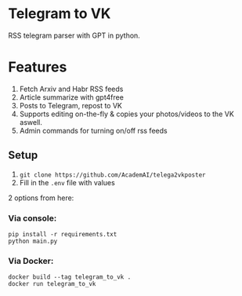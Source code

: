 # Telegram to VK
RSS telegram parser with GPT in python. 

# Features
1. Fetch Arxiv and Habr RSS feeds 
2. Article summarize with gpt4free
3. Posts to Telegram, repost to VK
4. Supports editing on-the-fly & copies your photos/videos to the VK aswell.
5. Admin commands for turning on/off rss feeds

## Setup
1. `git clone https://github.com/AcademAI/telega2vkposter` 
2. Fill in the `.env` file with values

2 options from here:

### Via console:
```
pip install -r requirements.txt
python main.py
```

### Via Docker:
```
docker build --tag telegram_to_vk . 
docker run telegram_to_vk
```
